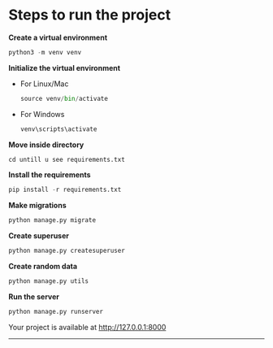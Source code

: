 # Steps to run the project

**Create a virtual environment**
```python
python3 -m venv venv
```

**Initialize the virtual environment**

- For Linux/Mac
    ```python
    source venv/bin/activate
    ```

- For Windows
    ```python
    venv\scripts\activate
    ```

**Move inside directory**
```python
cd untill u see requirements.txt
```

**Install the requirements**
```python
pip install -r requirements.txt
```

**Make migrations**
```python
python manage.py migrate
```

**Create superuser**
```python
python manage.py createsuperuser
```

**Create random data**
```python
python manage.py utils
```

**Run the server**
```python
python manage.py runserver
```

Your project is available at http://127.0.0.1:8000

------
